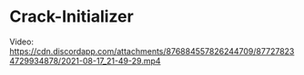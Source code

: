 # Crack-Initializer
Video: https://cdn.discordapp.com/attachments/876884557826244709/877278234729934878/2021-08-17_21-49-29.mp4

